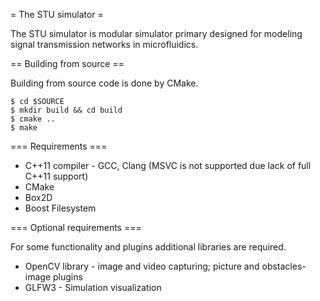 
= The STU simulator =

The STU simulator is modular simulator primary designed for modeling signal
transmission networks in microfluidics.

== Building from source ==

Building from source code is done by CMake.

```
$ cd $SOURCE
$ mkdir build && cd build
$ cmake ..
$ make
```

=== Requirements ===

* C++11 compiler - GCC, Clang (MSVC is not supported due lack of full C++11 support)
* CMake
* Box2D
* Boost Filesystem

=== Optional requirements ===

For some functionality and plugins additional libraries are required.

* OpenCV library - image and video capturing; picture and obstacles-image plugins
* GLFW3 - Simulation visualization
